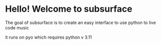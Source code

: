 # Hello! Welcome to subsurface 



The goal of subsurface is to create an easy interface to use python to live code music



it runs on pyo which requires python v 3.11





